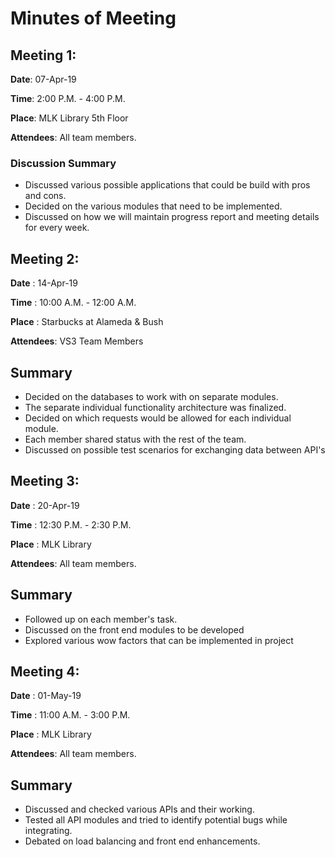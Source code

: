 # Minutes of Meeting

## Meeting 1:

**Date**: 07-Apr-19

**Time**: 2:00 P.M. - 4:00 P.M.

**Place**: MLK Library 5th Floor

**Attendees**: All team members.

### Discussion Summary

- Discussed various possible applications that could be build with pros and cons.
- Decided on the various modules that need to be implemented.
- Discussed on how we will maintain progress report and meeting details for every week.

## Meeting 2:

**Date** : 14-Apr-19

**Time** : 10:00 A.M. - 12:00 A.M.

**Place** : Starbucks at Alameda & Bush

**Attendees**: VS3 Team Members

## Summary

- Decided on the databases to work with on separate modules.
- The separate individual functionality architecture was finalized.
- Decided on which requests would be allowed for each individual module.
- Each member shared status with the rest of the team.
- Discussed on possible test scenarios for exchanging data between API's

## Meeting 3:

**Date** : 20-Apr-19

**Time** : 12:30 P.M. - 2:30 P.M.

**Place** : MLK Library

**Attendees**: All team members.

## Summary

- Followed up on each member's task.
- Discussed on the front end modules to be developed
- Explored various wow factors that can be implemented in project

## Meeting 4:

**Date** : 01-May-19

**Time** : 11:00 A.M. - 3:00 P.M.

**Place** : MLK Library

**Attendees**: All team members.

## Summary

- Discussed and checked various APIs and their working.
- Tested all API modules and tried to identify potential bugs while integrating.
- Debated on load balancing and front end enhancements.
